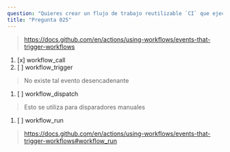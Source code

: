 ```yaml
---
question: "Quieres crear un flujo de trabajo reutilizable `CI` que ejecute algunas verificaciones de calidad, linting y pruebas en los cambios de código. ¿Qué evento desencadenante debería definir el flujo de trabajo `CI` para permitir que se reutilice en otros flujos de trabajo?"
title: "Pregunta 025"
---
```


> https://docs.github.com/en/actions/using-workflows/events-that-trigger-workflows
1. [x] workflow_call
1. [ ] workflow_trigger
> No existe tal evento desencadenante
1. [ ] workflow_dispatch
> Esto se utiliza para disparadores manuales
1. [ ] workflow_run
> https://docs.github.com/en/actions/using-workflows/events-that-trigger-workflows#workflow_run

